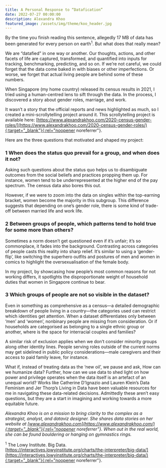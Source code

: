```yaml
---
title: A Personal Response to “Datafication”
date: 2022-07-27 00:00:00
description: Alexandra Khoo
featured_image: /assets/img/theme/koo_header.jpg
---
```


By the time you finish reading this sentence, allegedly 17 MB of data has been generated for every person on earth<sup>1</sup>. But what does that really mean?

We are “datafied” in one way or another. Our thoughts, actions, and other facets of life are captured, transformed, and quantified into inputs for tracking, benchmarking, predicting, and so on. If we’re not careful, we could forget that the data come baked in with biases or other imperfections. Or worse, we forget that actual living people are behind some of these numbers.

When Singapore (my home country) released its census results in 2021, I tried using a human-centred lens to sift through the data. In the process, I discovered a story about gender roles, marriage, and work.

It wasn’t a story that the official reports and news highlighted as much, so I created a mini-scrollytelling project around it. This scrollytelling project is available here: [https://www.alexandrakhoo.com/2020-census-gender-roles/](https://www.alexandrakhoo.com/2020-census-gender-roles/){:target="_blank"}{:rel="noopener noreferrer"}.

Here are the three questions that motivated and shaped my project:

### 1 When does the status quo prevail for a group, and when does it not?

Asking such questions about the status quo helps us to disambiguate outcomes from the social beliefs and practices propping them up. For instance, women tend to be underrepresented at the higher end of the pay spectrum. The census data also bores this out.

However, if we were to zoom into the data on singles within the top-earning bracket, women become the majority in this subgroup. This difference suggests that depending on one’s gender role, there is some kind of trade-off between married life and work life.

### 2 Between groups of people, which patterns tend to hold true for some more than others?

Sometimes a norm doesn’t get questioned even if it’s unfair; it’s so commonplace, it fades into the background. Contrasting across categories of people casts this reality into sharp relief. It’s similar to using a ‘gender-flip’, like switching the superhero outfits and postures of men and women in comics to highlight the oversexualisation of the female body.

In my project, by showcasing how people’s most common reasons for not working differs, it spotlights the disproportionate weight of household duties that women in Singapore continue to bear.

### 3 Which groups of people are not so visible in the dataset?

Even in something as comprehensive as a census—a detailed demographic breakdown of people living in a country—the categories used can restrict which identities get attention. When a dataset differentiates only between ‘men’ and ‘women’, nonbinary people are missing from consideration. Or if households are categorised as belonging to a single ethnic group or another, where is the space for interracial couples and families?

A similar risk of exclusion applies when we don’t consider minority groups along other identity lines. People serving roles outside of the current norms may get sidelined in public policy considerations—male caregivers and their access to paid family leave, for instance.

What if, instead of treating data as the ‘new oil’, we pause and ask, How can we humanize data? Further, how can we use data to shed light on how power and privilege operates when the data itself is an artefact of an unequal world? Works like Catherine D’Ignazio and Lauren Klein’s Data Feminism and Jer Thorp’s Living in Data have been valuable resources for me in navigating these data-related decisions. Admittedly these aren’t easy questions, but they are a start in imagining and working towards a more equitable future.

*Alexandra Khoo is on a mission to bring clarity to the complex as a strategist, analyst, and dataviz designer. She shares data stories on her website at [www.alexandrakhoo.com](https://www.alexandrakhoo.com/){:target="_blank"}{:rel="noopener noreferrer"}. When out in the real world, she can be found bouldering or hanging on gymnastics rings.*


<sup>1</sup> The Lowy Institute. Big Data. [https://interactives.lowyinstitute.org/charts/the-interpreter/big-data/](https://interactives.lowyinstitute.org/charts/the-interpreter/big-data/){:target="_blank"}{:rel="noopener noreferrer"}.